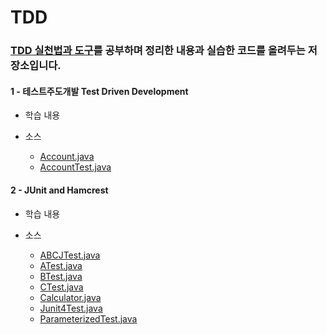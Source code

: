# TDD
 
### [TDD 실천법과 도구]( https://repo.yona.io/doortts/blog/issue/1 )를 공부하며 정리한 내용과 실습한 코드를 올려두는 저장소입니다.

#### 1 - 테스트주도개발 Test Driven Development

* 학습 내용

* 소스
  * [Account.java](src/define/Account.java)
  * [AccountTest.java](src/define/AccountTest.java)

#### 2 - JUnit and Hamcrest

* 학습 내용

* 소스
  * [ABCJTest.java](src/junit4/ABCJTest.java)
  * [ATest.java](src/junit4/ATest.java)
  * [BTest.java](src/junit4/BTest.java)
  * [CTest.java](src/junit4/CTest.java)
  * [Calculator.java](src/junit4/Calculator.java)
  * [Junit4Test.java](src/junit4/Junit4Test.java)
  * [ParameterizedTest.java](src/junit4/ParameterizedTest.java)
